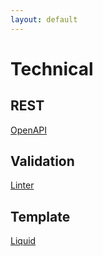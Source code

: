 ```yaml
---
layout: default
---
```


# Technical

## REST
[OpenAPI](./knowledge/IT/openapi/)

## Validation
[Linter](./knowledge/IT/linter/)

## Template
[Liquid](./knowledge/IT/Liquid)
